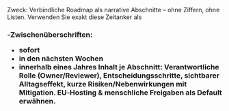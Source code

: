 Zweck: Verbindliche Roadmap als narrative Abschnitte – ohne Ziffern, ohne Listen. Verwenden Sie exakt diese Zeitanker als <h3 class='sub'>‑Zwischenüberschriften:
- sofort
- in den nächsten Wochen
- innerhalb eines Jahres
Inhalt je Abschnitt: Verantwortliche Rolle (Owner/Reviewer), Entscheidungsschritte, sichtbarer Alltagseffekt, kurze Risiken/Nebenwirkungen mit Mitigation. EU‑Hosting & menschliche Freigaben als Default erwähnen.
